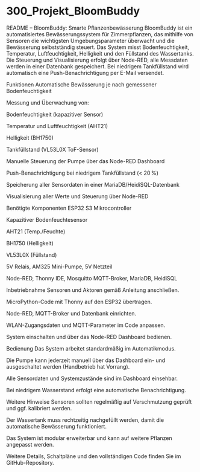 # 300_Projekt_BloomBuddy
README – BloomBuddy: Smarte Pflanzenbewässerung
BloomBuddy ist ein automatisiertes Bewässerungssystem für Zimmerpflanzen, das mithilfe von Sensoren die wichtigsten Umgebungsparameter überwacht und die Bewässerung selbstständig steuert. Das System misst Bodenfeuchtigkeit, Temperatur, Luftfeuchtigkeit, Helligkeit und den Füllstand des Wassertanks. Die Steuerung und Visualisierung erfolgt über Node-RED, alle Messdaten werden in einer Datenbank gespeichert. Bei niedrigem Tankfüllstand wird automatisch eine Push-Benachrichtigung per E-Mail versendet.

Funktionen
Automatische Bewässerung je nach gemessener Bodenfeuchtigkeit

Messung und Überwachung von:

Bodenfeuchtigkeit (kapazitiver Sensor)

Temperatur und Luftfeuchtigkeit (AHT21)

Helligkeit (BH1750)

Tankfüllstand (VL53L0X ToF-Sensor)

Manuelle Steuerung der Pumpe über das Node-RED Dashboard

Push-Benachrichtigung bei niedrigem Tankfüllstand (< 20 %)

Speicherung aller Sensordaten in einer MariaDB/HeidiSQL-Datenbank

Visualisierung aller Werte und Steuerung über Node-RED

Benötigte Komponenten
ESP32 S3 Mikrocontroller

Kapazitiver Bodenfeuchtesensor

AHT21 (Temp./Feuchte)

BH1750 (Helligkeit)

VL53L0X (Füllstand)

5V Relais, AM325 Mini-Pumpe, 5V Netzteil

Node-RED, Thonny IDE, Mosquitto MQTT-Broker, MariaDB, HeidiSQL

Inbetriebnahme
Sensoren und Aktoren gemäß Anleitung anschließen.

MicroPython-Code mit Thonny auf den ESP32 übertragen.

Node-RED, MQTT-Broker und Datenbank einrichten.

WLAN-Zugangsdaten und MQTT-Parameter im Code anpassen.

System einschalten und über das Node-RED Dashboard bedienen.

Bedienung
Das System arbeitet standardmäßig im Automatikmodus.

Die Pumpe kann jederzeit manuell über das Dashboard ein- und ausgeschaltet werden (Handbetrieb hat Vorrang).

Alle Sensordaten und Systemzustände sind im Dashboard einsehbar.

Bei niedrigem Wasserstand erfolgt eine automatische Benachrichtigung.

Weitere Hinweise
Sensoren sollten regelmäßig auf Verschmutzung geprüft und ggf. kalibriert werden.

Der Wassertank muss rechtzeitig nachgefüllt werden, damit die automatische Bewässerung funktioniert.

Das System ist modular erweiterbar und kann auf weitere Pflanzen angepasst werden.

Weitere Details, Schaltpläne und den vollständigen Code finden Sie im GitHub-Repository.
